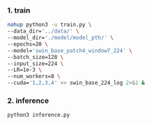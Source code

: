 
### 1. train
```bash
nohup python3 -u train.py \
--data_dir='../data/' \
--model_dir='./model/model_pth/' \
--epochs=20 \
--model='swin_base_patch4_window7_224' \
--batch_size=128 \
--input_size=224 \
--LR=1e-3 \
--num_workers=8 \
--cuda='1,2,3,4' >> swin_base_224_log 2>&1 &
```

### 2. inference
```bash
python3 inference.py
```